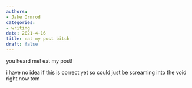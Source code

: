 ```yaml
---
authors:
- Jake Ormrod
categories:
- writing
date: 2021-4-16
title: eat my post bitch
draft: false
---
```


you heard me! eat my post!

i have no idea if this is correct yet so could just be screaming into the void right now tom

